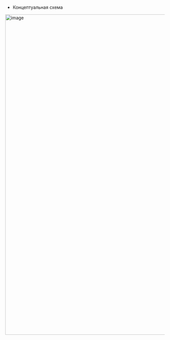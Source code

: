 * Концептуальная схема

<img width="1010" alt="image" src="https://github.com/user-attachments/assets/10772ad1-9e0c-41c2-be8c-0d3fd2fa2afe">
